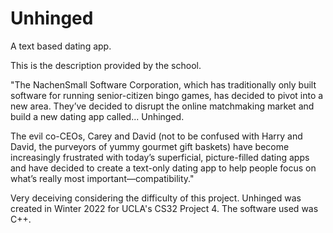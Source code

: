 # Unhinged
A text based dating app. 

This is the description provided by the school.

"The NachenSmall Software Corporation, which has traditionally only built software for running senior-citizen bingo games, has decided to pivot into a new area. They’ve decided to disrupt the online matchmaking market and build a new dating app called... Unhinged.

The evil co-CEOs, Carey and David (not to be confused with Harry and David, the purveyors of yummy gourmet gift baskets) have become increasingly frustrated with today’s superficial, picture-filled dating apps and have decided to create a text-only dating app to help people focus on what’s really most important—compatibility."

Very deceiving considering the difficulty of this project. Unhinged was created in Winter 2022 for UCLA's CS32 Project 4. The software used was C++.

